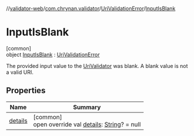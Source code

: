 //[validator-web](../../../../index.md)/[com.chrynan.validator](../../index.md)/[UriValidationError](../index.md)/[InputIsBlank](index.md)

# InputIsBlank

[common]\
object [InputIsBlank](index.md) : [UriValidationError](../index.md)

The provided input value to the [UriValidator](../../-uri-validator/index.md) was blank. A blank value is not a valid URI.

## Properties

| Name | Summary |
|---|---|
| [details](../details.md) | [common]<br>open override val [details](../details.md): [String](https://kotlinlang.org/api/latest/jvm/stdlib/kotlin/-string/index.html)? = null |
